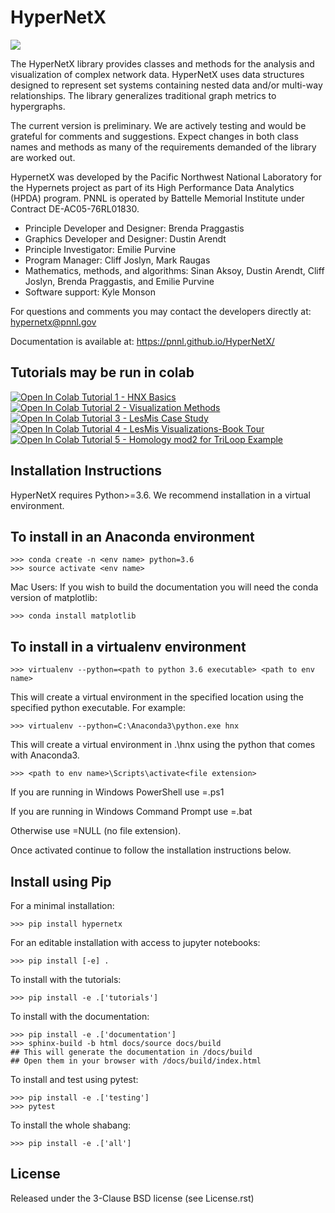 HyperNetX
=========

![](docs/source/images/hnxbasics.png)

The HyperNetX library provides classes and methods for the analysis and visualization of complex network data. HyperNetX uses data structures designed to represent set systems containing nested data and/or multi-way relationships. The library generalizes traditional graph metrics to hypergraphs.

The current version is preliminary. We are actively testing and would be grateful for comments and suggestions.  Expect changes in both class names and methods as many of the requirements demanded of the library are worked out. 

HypernetX was developed by the Pacific Northwest National Laboratory for the Hypernets project as part of its High Performance Data Analytics (HPDA) program. PNNL is operated by Battelle Memorial Institute under Contract DE-AC05-76RL01830.

* Principle Developer and Designer: Brenda Praggastis
* Graphics Developer and Designer: Dustin Arendt
* Principle Investigator: Emilie Purvine
* Program Manager: Cliff Joslyn, Mark Raugas
* Mathematics, methods, and algorithms: Sinan Aksoy, Dustin Arendt, Cliff Joslyn, Brenda Praggastis, and Emilie Purvine
* Software support: Kyle Monson

For questions and comments you may contact the developers directly at:  
	hypernetx@pnnl.gov

Documentation is available at: https://pnnl.github.io/HyperNetX/

Tutorials may be run in colab
-----------------------------
<a href="https://colab.research.google.com/github/pnnl/HyperNetX/blob/rel35/tutorials/Tutorial%201%20-%20HNX%20Basics.ipynb">
  <img src="https://colab.research.google.com/assets/colab-badge.svg" alt="Open In Colab"/>
	<span style={'margin-left':5px}>Tutorial 1 - HNX Basics</span>
</a>
</br>
<a href="https://colab.research.google.com/github/pnnl/HyperNetX/blob/rel35/tutorials/Tutorial%202%20-%20Visualization%20Methods.ipynb">
  <img src="https://colab.research.google.com/assets/colab-badge.svg" alt="Open In Colab"/>
	<span style={'margin-left':5px}>Tutorial 2 - Visualization Methods</span>
</a>
</br>
<a href="https://colab.research.google.com/github/pnnl/HyperNetX/blob/rel35/tutorials/Tutorial%203%20-%20LesMis%20Case%20Study.ipynb">
  <img src="https://colab.research.google.com/assets/colab-badge.svg" alt="Open In Colab"/>
	<span style={'margin-left':5px}>Tutorial 3 - LesMis Case Study</span>
</a>
</br>
<a href="https://colab.research.google.com/github/pnnl/HyperNetX/blob/rel35/tutorials/Tutorial%204%20-%20LesMis%20Visualizations-BookTour.ipynb">
  <img src="https://colab.research.google.com/assets/colab-badge.svg" alt="Open In Colab"/>
	<span style={'margin-left':5px}>Tutorial 4 - LesMis Visualizations-Book Tour</span>
</a>
</br>
<a href="https://colab.research.google.com/github/pnnl/HyperNetX/blob/rel35/tutorials/Tutorial%205%20-%20Homology%20mod%202%20for%20TriLoop%20Example.ipynb">
  <img src="https://colab.research.google.com/assets/colab-badge.svg" alt="Open In Colab"/>
	<span style={'margin-left':5px}>Tutorial 5 - Homology mod2 for TriLoop Example</span>
</a>

	

Installation Instructions
-------------------------

HyperNetX requires Python>=3.6.
We recommend installation in a virtual environment.

To install in an Anaconda environment
-------------------------------------

	>>> conda create -n <env name> python=3.6
	>>> source activate <env name> 

Mac Users: If you wish to build the documentation you will need
the conda version of matplotlib:
	
	>>> conda install matplotlib

To install in a virtualenv environment
--------------------------------------

	>>> virtualenv --python=<path to python 3.6 executable> <path to env name>

This will create a virtual environment in the specified location using
the specified python executable. For example:

	>>> virtualenv --python=C:\Anaconda3\python.exe hnx

This will create a virtual environment in .\hnx using the python
that comes with Anaconda3.

	>>> <path to env name>\Scripts\activate<file extension>

If you are running in Windows PowerShell use <file extension>=.ps1

If you are running in Windows Command Prompt use <file extension>=.bat

Otherwise use <file extension>=NULL (no file extension).

Once activated continue to follow the installation instructions below.


Install using Pip
-----------------

For a minimal installation:

	>>> pip install hypernetx

For an editable installation with access to jupyter notebooks: 

    >>> pip install [-e] .

To install with the tutorials: 

	>>> pip install -e .['tutorials']

To install with the documentation: 
	
	>>> pip install -e .['documentation']
	>>> sphinx-build -b html docs/source docs/build 
	## This will generate the documentation in /docs/build
	## Open them in your browser with /docs/build/index.html

To install and test using pytest:

	>>> pip install -e .['testing']
	>>> pytest

To install the whole shabang:

	>>> pip install -e .['all']

License
-------

Released under the 3-Clause BSD license (see License.rst)


